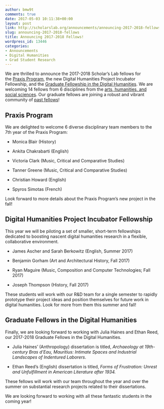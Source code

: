 ```yaml
---
author: bmw9t
comments: true
date: 2017-05-03 10:11:38+00:00
layout: post
link: http://scholarslab.org/announcements/announcing-2017-2018-fellows/
slug: announcing-2017-2018-fellows
title: Announcing 2017-2018 Fellows!
wordpress_id: 13446
categories:
- Announcements
- Digital Humanities
- Grad Student Research
---
```


We are thrilled to announce the 2017-2018 Scholar’s Lab fellows for the [Praxis Program](http://praxis.scholarslab.org/), the new Digital Humanities Project Incubator Fellowship, and the [Graduate Fellowship in the Digital Humanities](http://scholarslab.org/graduate-fellowships/). We are welcoming 14 fellows from 6 disciplines from the [arts, humanities, and social sciences](http://gsas.virginia.edu/). Our graduate fellows are joining a robust and vibrant community of [past fellows](http://scholarslab.org/people/)!


## Praxis Program


We are delighted to welcome 6 diverse disciplinary team members to the 7th year of the Praxis Program:



 	
  * Monica Blair (History)

 	
  * Ankita Chakrabarti (English)

 	
  * Victoria Clark (Music, Critical and Comparative Studies)

 	
  * Tanner Greene (Music, Critical and Comparative Studies)

 	
  * Christian Howard (English)

 	
  * Spyros Simotas (French)


Look forward to more details about the Praxis Program’s new project in the fall!


## Digital Humanities Project Incubator Fellowship


This year we will be piloting a set of smaller, short-term fellowships dedicated to boosting nascent digital humanities research in a flexible, collaborative environment.



 	
  * James Ascher and Sarah Berkowitz (English, Summer 2017)

 	
  * Benjamin Gorham (Art and Architectural History, Fall 2017)

 	
  * Ryan Maguire (Music, Composition and Computer Technologies; Fall 2017)

 	
  * Joseph Thompson (History, Fall 2017)


These students will work with our R&D team for a single semester to rapidly prototype their project ideas and position themselves for future work in digital humanities. Look for more from them this summer and fall!


## Graduate Fellows in the Digital Humanities


Finally, we are looking forward to working with Julia Haines and Ethan Reed, our 2017-2018 Graduate Fellows in the Digital Humanities.



 	
  * Julia Haines’ (Anthropology) dissertation is titled, _Archaeology at 19th-century Bras d’Eau, Mauritius: Intimate Spaces and Industrial Landscapes of Indentured Laborers_.

 	
  * Ethan Reed’s (English) dissertation is titled, _Forms of Frustration: Unrest and Unfulfillment in American Literature after 1934._


These fellows will work with our team throughout the year and over the summer on substantial research projects related to their dissertations.

We are looking forward to working with all these fantastic students in the coming year!
